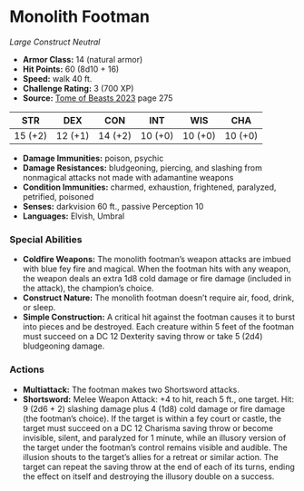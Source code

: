 # Monolith Footman

*Large* *Construct* *Neutral*

- **Armor Class:** 14 (natural armor)
- **Hit Points:** 60 (8d10 + 16)
- **Speed:** walk 40 ft.
- **Challenge Rating:** 3 (700 XP)
- **Source:** [Tome of Beasts 2023](https://koboldpress.com/kpstore/product/tome-of-beasts-1-2023-edition/) page 275

| STR | DEX | CON | INT | WIS | CHA |
| --- | --- | --- | --- | --- | --- |
| 15 (+2) | 12 (+1) | 14 (+2) | 10 (+0) | 10 (+0) | 10 (+0) |

- **Damage Immunities:** poison, psychic
- **Damage Resistances:** bludgeoning, piercing, and slashing from nonmagical attacks not made with adamantine weapons
- **Condition Immunities:** charmed, exhaustion, frightened, paralyzed, petrified, poisoned
- **Senses:** darkvision 60 ft., passive Perception 10
- **Languages:** Elvish, Umbral

### Special Abilities

- **Coldfire Weapons:** The monolith footman’s weapon attacks are imbued with blue fey fire and magical. When the footman hits with any weapon, the weapon deals an extra 1d8 cold damage or fire damage (included in the attack), the champion’s choice.
- **Construct Nature:** The monolith footman doesn’t require air, food, drink, or sleep.
- **Simple Construction:** A critical hit against the footman causes it to burst into pieces and be destroyed. Each creature within 5 feet of the footman must succeed on a DC 12 Dexterity saving throw or take 5 (2d4) bludgeoning damage.

### Actions

- **Multiattack:** The footman makes two Shortsword attacks.
- **Shortsword:** Melee Weapon Attack: +4 to hit, reach 5 ft., one target. Hit: 9 (2d6 + 2) slashing damage plus 4 (1d8) cold damage or fire damage (the footman’s choice). If the target is within a fey court or castle, the target must succeed on a DC 12 Charisma saving throw or become invisible, silent, and paralyzed for 1 minute, while an illusory version of the target under the footman’s control remains visible and audible. The illusion shouts to the target’s allies for a retreat or similar action. The target can repeat the saving throw at the end of each of its turns, ending the effect on itself and destroying the illusory double on a success.
